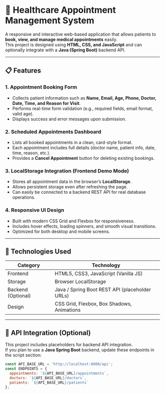# 🏥 Healthcare Appointment Management System

A responsive and interactive web-based application that allows patients to **book, view, and manage medical appointments** easily.  
This project is designed using **HTML, CSS, and JavaScript** and can optionally integrate with a **Java (Spring Boot)** backend API.

---

## 📋 Features

### 1. Appointment Booking Form
- Collects patient information such as **Name, Email, Age, Phone, Doctor, Date, Time, and Reason for Visit**.
- Performs real-time form validation (e.g., required fields, email format, valid age).
- Displays success and error messages upon submission.

### 2. Scheduled Appointments Dashboard
- Lists all booked appointments in a clean, card-style format.
- Each appointment includes full details (doctor name, patient info, date, time, reason, etc.).
- Provides a **Cancel Appointment** button for deleting existing bookings.

### 3. LocalStorage Integration (Frontend Demo Mode)
- Stores all appointment data in the browser’s **LocalStorage**.
- Allows persistent storage even after refreshing the page.
- Can easily be connected to a backend REST API for real database operations.

### 4. Responsive UI Design
- Built with modern CSS Grid and Flexbox for responsiveness.
- Includes hover effects, loading spinners, and smooth visual transitions.
- Optimized for both desktop and mobile screens.

---

## 🧩 Technologies Used

| Category | Technology |
|-----------|-------------|
| Frontend | HTML5, CSS3, JavaScript (Vanilla JS) |
| Storage | Browser LocalStorage |
| Backend (Optional) | Java / Spring Boot REST API (placeholder URLs) |
| Design | CSS Grid, Flexbox, Box Shadows, Animations |

---

## 🔗 API Integration (Optional)

This project includes placeholders for backend API integration.  
If you plan to use a **Java Spring Boot** backend, update these endpoints in the script section:

```js
const API_BASE_URL = 'http://localhost:8080/api';
const ENDPOINTS = {
  appointments: `${API_BASE_URL}/appointments`,
  doctors: `${API_BASE_URL}/doctors`,
  patients: `${API_BASE_URL}/patients`
};
